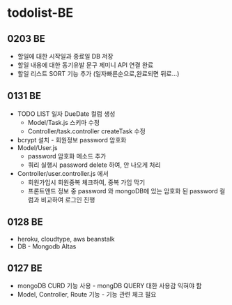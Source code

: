 # todolist-BE

## 0203 BE

- 할일에 대한 시작일과 종료일 DB 저장
- 할일 내용에 대한 동기유발 문구 제미니 API 연결 완료
- 할일 리스트 SORT 기능 추가 (일자빠른순으로,완료되면 뒤로...)

## 0131 BE

- TODO LIST 일자 DueDate 컬럼 생성
  - Model/Task.js 스키마 수정
  - Controller/task.controller createTask 수정
- bcrypt 설치 - 회원정보 password 암호화
- Model/User.js
  - password 암호화 메소드 추가
  - 쿼리 실행시 password delete 하여, 안 나오게 처리
- Controller/user.controller.js 에서
  - 회원가입시 회원중복 체크하여, 중복 가입 막기
  - 프론트앤드 정보 중 password 와 mongoDB에 있는 암호화 된 password 컬럼과 비교하여 로그인 진행

## 0128 BE

- heroku, cloudtype, aws beanstalk
- DB - Mongodb Altas

## 0127 BE

- mongoDB CURD 기능 사용 - mongDB QUERY 대한 사용감 익혀야 함
- Model, Controller, Route 기능 - 기능 관련 체크 필요
